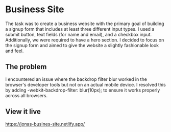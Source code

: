 # Business Site


The task was to create a business website with the primary goal of building a signup form that includes at least three different input types. I used a submit button, text fields (for name and email), and a checkbox input. Additionally, we were required to have a hero section. I decided to focus on the signup form and aimed to give the website a slightly fashionable look and feel.

## The problem

I encountered an issue where the backdrop filter blur worked in the browser's developer tools but not on an actual mobile device. I resolved this by adding -webkit-backdrop-filter: blur(10px); to ensure it works properly across all browsers.

## View it live

https://jonas-busines-site.netlify.app/
